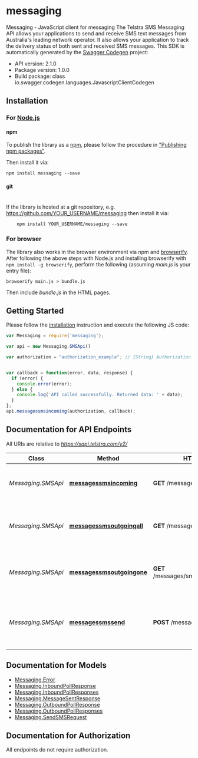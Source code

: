 # messaging

Messaging - JavaScript client for messaging
The Telstra SMS Messaging API allows your applications to send and receive SMS text messages from Australia's leading network operator. It also allows your application to track the delivery status of both sent and received SMS messages. 
This SDK is automatically generated by the [Swagger Codegen](https://github.com/swagger-api/swagger-codegen) project:

- API version: 2.1.0
- Package version: 1.0.0
- Build package: class io.swagger.codegen.languages.JavascriptClientCodegen

## Installation

### For [Node.js](https://nodejs.org/)

#### npm

To publish the library as a [npm](https://www.npmjs.com/),
please follow the procedure in ["Publishing npm packages"](https://docs.npmjs.com/getting-started/publishing-npm-packages).

Then install it via:

```shell
npm install messaging --save
```

#### git
#
If the library is hosted at a git repository, e.g.
https://github.com/YOUR_USERNAME/messaging
then install it via:

```shell
    npm install YOUR_USERNAME/messaging --save
```

### For browser

The library also works in the browser environment via npm and [browserify](http://browserify.org/). After following
the above steps with Node.js and installing browserify with `npm install -g browserify`,
perform the following (assuming *main.js* is your entry file):

```shell
browserify main.js > bundle.js
```

Then include *bundle.js* in the HTML pages.

## Getting Started

Please follow the [installation](#installation) instruction and execute the following JS code:

```javascript
var Messaging = require('messaging');

var api = new Messaging.SMSApi()

var authorization = "authorization_example"; // {String} Authorization header in the format 'Bearer {access_token}' - get the token by using the OAuth API with the scope 'SMS'


var callback = function(error, data, response) {
  if (error) {
    console.error(error);
  } else {
    console.log('API called successfully. Returned data: ' + data);
  }
};
api.messagessmsincoming(authorization, callback);

```

## Documentation for API Endpoints

All URIs are relative to *https://sapi.telstra.com/v2/*

Class | Method | HTTP request | Description
------------ | ------------- | ------------- | -------------
*Messaging.SMSApi* | [**messagessmsincoming**](docs/SMSApi.md#messagessmsincoming) | **GET** /messages/sms/incoming | Retrieve the unread incoming SMS messages
*Messaging.SMSApi* | [**messagessmsoutgoingall**](docs/SMSApi.md#messagessmsoutgoingall) | **GET** /messages/sms/outgoing | Retrieve the status for all recent outgoing SMS messages
*Messaging.SMSApi* | [**messagessmsoutgoingone**](docs/SMSApi.md#messagessmsoutgoingone) | **GET** /messages/sms/{messageId}/status | Retrieve the status of a single outgoing SMS message.
*Messaging.SMSApi* | [**messagessmssend**](docs/SMSApi.md#messagessmssend) | **POST** /messages/sms | Send an SMS to a Australian or International mobile phone.


## Documentation for Models

 - [Messaging.Error](docs/Error.md)
 - [Messaging.InboundPollResponse](docs/InboundPollResponse.md)
 - [Messaging.InboundPollResponses](docs/InboundPollResponses.md)
 - [Messaging.MessageSentResponse](docs/MessageSentResponse.md)
 - [Messaging.OutboundPollResponse](docs/OutboundPollResponse.md)
 - [Messaging.OutboundPollResponses](docs/OutboundPollResponses.md)
 - [Messaging.SendSMSRequest](docs/SendSMSRequest.md)


## Documentation for Authorization

 All endpoints do not require authorization.

